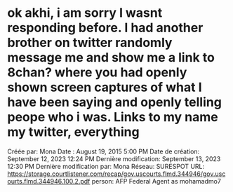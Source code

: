 # ok akhi, i am sorry I wasnt responding before. I had another brother on twitter randomly message me and show me a link to 8chan? where you had openly shown screen captures of what I have been saying and openly telling peope  who i was. Links to my name my twitter, everything

Créée par: Mona
Date : August 19, 2015 5:00 PM
Date de création: September 12, 2023 12:24 PM
Dernière modification: September 13, 2023 12:30 PM
Dernière modification par: Mona
Réseau: SURESPOT
URL: https://storage.courtlistener.com/recap/gov.uscourts.flmd.344946/gov.uscourts.flmd.344946.100.2.pdf
person: AFP Federal Agent as mohamadmo7